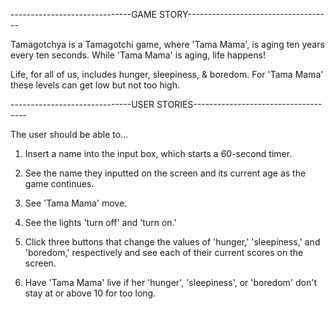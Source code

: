 
------------------------------GAME STORY------------------------------------

Tamagotchya is a Tamagotchi game, where 'Tama Mama', is aging ten years every ten seconds. While 'Tama Mama' is aging, life happens!

Life, for all of us, includes hunger, sleepiness, & boredom. For 'Tama Mama' these levels can get low but not too high.


------------------------------USER STORIES------------------------------------

The user should be able to...

1. Insert a name into the input box, which starts a 60-second timer.
2. See the name they inputted on the screen and its current age as the game continues.

3. See 'Tama Mama' move.
4. See the lights 'turn off' and 'turn on.'
5. Click three buttons that change the values of 'hunger,' 'sleepiness,' and 'boredom,' respectively and see each of their current scores on the screen.

6. Have 'Tama Mama' live if her 'hunger', 'sleepiness', or 'boredom' don't stay at or above 10 for too long.

